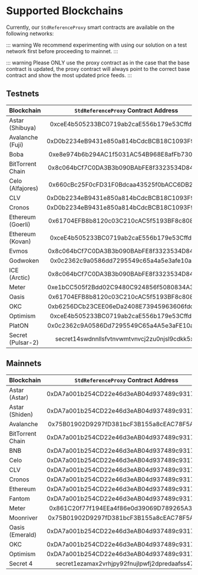 <!--
order: 3
-->

# Supported Blockchains

Currently, our `StdReferenceProxy` smart contracts are available on the following networks:

::: warning
We recommend experimenting with using our solution on a test network first before proceeding to mainnet.
:::

::: warning
Please ONLY use the proxy contract as in the case that the base contract is updated, the proxy contract will always point to the correct base contract and show the most updated price feeds.
:::

## Testnets

| Blockchain        |     `StdReferenceProxy` Contract Address      |                                                   Explorer                                                    |
| ----------------- | :-------------------------------------------: | :-----------------------------------------------------------------------------------------------------------: |
| Astar (Shibuya)   |  0xceE4b505233BC0719ab2caE556b179e53Cffd3Aa   |           [link](https://blockscout.com/shibuya/address/0xceE4b505233BC0719ab2caE556b179e53Cffd3Aa)           |
| Avalanche (Fuji)  |  0xD0b2234eB9431e850a814bCdcBCB18C1093F986B   |            [link](https://testnet.snowtrace.io/address/0xD0b2234eB9431e850a814bCdcBCB18C1093F986B)            |
| Boba              |  0xe8e974b6b294AC1f5031AC54B968E8afFb7306Cb   |     [link](https://blockexplorer.rinkeby.boba.network/address/0xe8e974b6b294AC1f5031AC54B968E8afFb7306Cb)     |
| BitTorrent Chain  |  0x8c064bCf7C0DA3B3b090BAbFE8f3323534D84d68   |            [link](https://testnet.bttcscan.com/address/0x8c064bCf7C0DA3B3b090BAbFE8f3323534D84d68)            |
| Celo (Alfajores)  |  0x660cBc25F0cFD31F0Bdcaa43525f0bACC6DB2ABc   |   [link](https://alfajores-blockscout.celo-testnet.org/address/0x660cBc25F0cFD31F0Bdcaa43525f0bACC6DB2ABc)    |
| CLV               |  0xD0b2234eB9431e850a814bCdcBCB18C1093F986B   |         [link](https://clover-testnet.subscan.io/account/0xD0b2234eB9431e850a814bCdcBCB18C1093F986B)          |
| Cronos            |  0xD0b2234eB9431e850a814bCdcBCB18C1093F986B   |           [link](https://testnet.cronoscan.com/address/0xD0b2234eB9431e850a814bCdcBCB18C1093F986B)            |
| Ethereum (Goerli) |  0x61704EFB8b8120c03C210cAC5f5193BF8c80852a   |            [link](https://goerli.etherscan.io/address/0x61704EFB8b8120c03C210cAC5f5193BF8c80852a)             |
| Ethereum (Kovan)  |  0xceE4b505233BC0719ab2caE556b179e53Cffd3Aa   |             [link](https://kovan.etherscan.io/address/0xceE4b505233BC0719ab2caE556b179e53Cffd3Aa)             |
| Evmos             |  0x8c064bCf7C0DA3B3b090BAbFE8f3323534D84d68   |               [link](https://evm.evmos.dev/address/0x8c064bCf7C0DA3B3b090BAbFE8f3323534D84d68)                |
| Godwoken          |  0x0c2362c9a0586dd7295549c65a4a5e3afe10a88a   |           [link](https://v1.betanet.gwscan.com/address/0x0c2362c9a0586dd7295549c65a4a5e3afe10a88a)            |
| ICE (Arctic)      |  0x8c064bCf7C0DA3B3b090BAbFE8f3323534D84d68   |             [link](https://arctic.epirus.io/accounts/0x8c064bCf7C0DA3B3b090BAbFE8f3323534D84d68)              |
| Meter             |  0xe1bCC505f2Bdd02C9480C924856f5080834A3897   |        [link](https://scan-warringstakes.meter.io/address/0xe1bCC505f2Bdd02C9480C924856f5080834A3897)         |
| Oasis             |  0x61704EFB8b8120c03C210cAC5f5193BF8c80852a   |     [link](https://testnet.explorer.emerald.oasis.dev/address/0x61704EFB8b8120c03C210cAC5f5193BF8c80852a)     |
| OKC               |  0xb6256DCb23CEE06eDa2408E73945963606fdddd7   |         [link](https://www.oklink.com/en/okc-test/address/0xb6256DCb23CEE06eDa2408E73945963606fdddd7)         |
| Optimism          |  0xceE4b505233BC0719ab2caE556b179e53Cffd3Aa   |       [link](https://kovan-optimistic.etherscan.io/address/0xceE4b505233BC0719ab2caE556b179e53Cffd3Aa)        |
| PlatON            |  0x0c2362c9A0586Dd7295549C65a4A5e3aFE10a88A   |         [link](https://devnetscan.platon.network/address/0x0c2362c9A0586Dd7295549C65a4A5e3aFE10a88A)          |
| Secret (Pulsar-2) | secret14swdnnllsfvtnvwmtvnvcj2zu0njsl9cdkk5xp | [link](https://secretnodes.com/secret/chains/pulsar-2/accounts/secret14swdnnllsfvtnvwmtvnvcj2zu0njsl9cdkk5xp) |

## Mainnets

| Blockchain       |     `StdReferenceProxy` Contract Address      |                                                   Explorer                                                    |
| ---------------- | :-------------------------------------------: | :-----------------------------------------------------------------------------------------------------------: |
| Astar (Astar)    |  0xDA7a001b254CD22e46d3eAB04d937489c93174C3   |            [link](https://blockscout.com/astar/address/0xDA7a001b254CD22e46d3eAB04d937489c93174C3)            |
| Astar (Shiden)   |  0xDA7a001b254CD22e46d3eAB04d937489c93174C3   |             [link](https://shiden.subscan.io/address/0xDA7a001b254CD22e46d3eAB04d937489c93174C3)              |
| Avalanche        |  0x75B01902D9297fD381bcF3B155a8cEAC78F5A35E   |                [link](https://snowtrace.io/address/0x75B01902D9297fD381bcF3B155a8cEAC78F5A35E)                |
| BitTorrent Chain |  0xDA7a001b254CD22e46d3eAB04d937489c93174C3   |                [link](https://bttcscan.com/address/0xDA7a001b254CD22e46d3eAB04d937489c93174C3)                |
| BNB              |  0xDA7a001b254CD22e46d3eAB04d937489c93174C3   |                [link](https://bscscan.com/address/0xDA7a001b254CD22e46d3eAB04d937489c93174C3)                 |
| Celo             |  0xDA7a001b254CD22e46d3eAB04d937489c93174C3   |             [link](https://explorer.celo.org/address/0xDA7a001b254CD22e46d3eAB04d937489c93174C3)              |
| CLV              |  0xDA7a001b254CD22e46d3eAB04d937489c93174C3   |                [link](https://clvscan.com/address/0xDA7a001b254CD22e46d3eAB04d937489c93174C3)                 |
| Cronos           |  0xDA7a001b254CD22e46d3eAB04d937489c93174C3   |               [link](https://cronoscan.com/address/0xDA7a001b254CD22e46d3eAB04d937489c93174C3)                |
| Ethereum         |  0xDA7a001b254CD22e46d3eAB04d937489c93174C3   |                [link](https://etherscan.io/address/0xDA7a001b254CD22e46d3eAB04d937489c93174C3)                |
| Fantom           |  0xDA7a001b254CD22e46d3eAB04d937489c93174C3   |                [link](https://ftmscan.com/address/0xDA7a001b254CD22e46d3eAB04d937489c93174C3)                 |
| Meter            |  0x861C20f77f194EEa4f86e0d39069D789265A3A82   |               [link](https://scan.meter.io/address/0x861C20f77f194EEa4f86e0d39069D789265A3A82)                |
| Moonriver        |  0x75B01902D9297fD381bcF3B155a8cEAC78F5A35E   |           [link](https://moonriver.moonscan.io/address/0x75B01902D9297fD381bcF3B155a8cEAC78F5A35E)            |
| Oasis (Emerald)  |  0xDA7a001b254CD22e46d3eAB04d937489c93174C3   |         [link](https://explorer.emerald.oasis.dev/address/0xDA7a001b254CD22e46d3eAB04d937489c93174C3)         |
| OKC              |  0xDA7a001b254CD22e46d3eAB04d937489c93174C3   |             [link](https://www.oklink.com/oec/address/0xDA7a001b254CD22e46d3eAB04d937489c93174C3)             |
| Optimism         |  0xDA7a001b254CD22e46d3eAB04d937489c93174C3   |          [link](https://optimistic.etherscan.io/address/0xDA7a001b254CD22e46d3eAB04d937489c93174C3)           |
| Secret 4         | secret1ezamax2vrhjpy92fnujlpwfj2dpredaafss47k | [link](https://secretnodes.com/secret/chains/secret-4/accounts/secret1ezamax2vrhjpy92fnujlpwfj2dpredaafss47k) |
